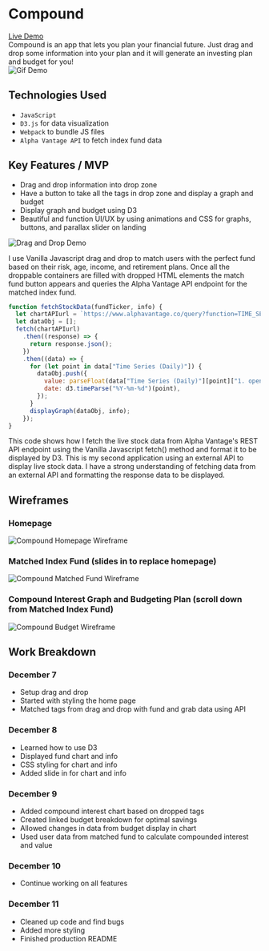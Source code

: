 # Compound
[Live Demo](https://edmondthui.github.io/compound/)  
Compound is an app that lets you plan your financial future. Just drag and drop some information into your plan and it will generate an investing plan and budget for you!  
![Gif Demo](https://edmondhui.com/compound/og_image.gif)
## Technologies Used
* `JavaScript` 
* `D3.js` for data visualization
* `Webpack` to bundle JS files
* `Alpha Vantage API` to fetch index fund data

## Key Features / MVP
* Drag and drop information into drop zone
* Have a button to take all the tags in drop zone and display a graph and budget
* Display graph and budget using D3
* Beautiful and function UI/UX by using animations and CSS for graphs, buttons, and parallax slider on landing

![Drag and Drop Demo](https://i.imgur.com/kQTFUBK.gif)

I use Vanilla Javascript drag and drop to match users with the perfect fund based on their risk, age, income, and retirement plans. Once all the droppable containers are filled with dropped HTML elements the match fund button appears and queries the Alpha Vantage API endpoint for the matched index fund.

```JavaScript
function fetchStockData(fundTicker, info) {
  let chartAPIurl = `https://www.alphavantage.co/query?function=TIME_SERIES_DAILY&symbol=${fundTicker}&apikey=${APIkey}`;
  let dataObj = [];
  fetch(chartAPIurl)
    .then((response) => {
      return response.json();
    })
    .then((data) => {
      for (let point in data["Time Series (Daily)"]) {
        dataObj.push({
          value: parseFloat(data["Time Series (Daily)"][point]["1. open"]),
          date: d3.timeParse("%Y-%m-%d")(point),
        });
      }
      displayGraph(dataObj, info);
    });
}
```

This code shows how I fetch the live stock data from Alpha Vantage's REST API endpoint using the Vanilla Javascript fetch() method and format it to be displayed by D3. This is my second application using an external API to display live stock data. I have a strong understanding of fetching data from an external API and formatting the response data to be displayed.

## Wireframes
### Homepage
![Compound Homepage Wireframe](https://i.imgur.com/aZ5No1Z.png)

### Matched Index Fund (slides in to replace homepage)
![Compound Matched Fund Wireframe](https://i.imgur.com/Y9KjQtj.png)

### Compound Interest Graph and Budgeting Plan (scroll down from Matched Index Fund)
![Compound Budget Wireframe](https://i.imgur.com/z5yqy1M.png)

## Work Breakdown
### December 7
* Setup drag and drop
* Started with styling the home page
* Matched tags from drag and drop with fund and grab data using API

### December 8
* Learned how to use D3 
* Displayed fund chart and info
* CSS styling for chart and info
* Added slide in for chart and info

### December 9
* Added compound interest chart based on dropped tags
* Created linked budget breakdown for optimal savings
* Allowed changes in data from budget display in chart
* Used user data from matched fund to calculate compounded interest and value

### December 10 
* Continue working on all features

### December 11
* Cleaned up code and find bugs
* Added more styling
* Finished production README
